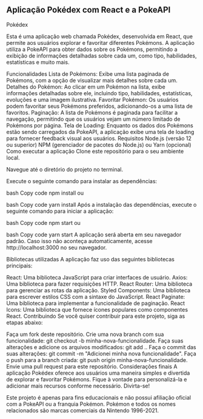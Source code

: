 ## Aplicação Pokédex com React e a PokeAPI
Pokédex

Esta é uma aplicação web chamada Pokédex, desenvolvida em React, que permite aos usuários explorar e favoritar diferentes Pokémons. A aplicação utiliza a PokeAPI para obter dados sobre os Pokémons, permitindo a exibição de informações detalhadas sobre cada um, como tipo, habilidades, estatísticas e muito mais.

Funcionalidades
Lista de Pokémons: Exibe uma lista paginada de Pokémons, com a opção de visualizar mais detalhes sobre cada um.
Detalhes do Pokémon: Ao clicar em um Pokémon na lista, exibe informações detalhadas sobre ele, incluindo tipo, habilidades, estatísticas, evoluções e uma imagem ilustrativa.
Favoritar Pokémon: Os usuários podem favoritar seus Pokémons preferidos, adicionando-os a uma lista de favoritos.
Paginação: A lista de Pokémons é paginada para facilitar a navegação, permitindo que os usuários vejam um número limitado de Pokémons por página.
Tela de Loading: Enquanto os dados dos Pokémons estão sendo carregados da PokeAPI, a aplicação exibe uma tela de loading para fornecer feedback visual aos usuários.
Requisitos
Node.js (versão 12 ou superior)
NPM (gerenciador de pacotes do Node.js) ou Yarn (opcional)
Como executar a aplicação
Clone este repositório para o seu ambiente local.

Navegue até o diretório do projeto no terminal.

Execute o seguinte comando para instalar as dependências:

bash
Copy code
npm install
ou

bash
Copy code
yarn install
Após a instalação das dependências, execute o seguinte comando para iniciar a aplicação:

bash
Copy code
npm start
ou

bash
Copy code
yarn start
A aplicação será aberta em seu navegador padrão. Caso isso não aconteça automaticamente, acesse http://localhost:3000 no seu navegador.

Bibliotecas utilizadas
A aplicação faz uso das seguintes bibliotecas principais:

React: Uma biblioteca JavaScript para criar interfaces de usuário.
Axios: Uma biblioteca para fazer requisições HTTP.
React Router: Uma biblioteca para gerenciar as rotas da aplicação.
Styled Components: Uma biblioteca para escrever estilos CSS com a sintaxe do JavaScript.
React Paginate: Uma biblioteca para implementar a funcionalidade de paginação.
React Icons: Uma biblioteca que fornece ícones populares como componentes React.
Contribuindo
Se você quiser contribuir para este projeto, siga as etapas abaixo:

Faça um fork deste repositório.
Crie uma nova branch com sua funcionalidade: git checkout -b minha-nova-funcionalidade.
Faça suas alterações e adicione os arquivos modificados: git add ..
Faça o commit das suas alterações: git commit -m "Adicionei minha nova funcionalidade".
Faça o push para a branch criada: git push origin minha-nova-funcionalidade.
Envie uma pull request para este repositório.
Considerações finais
A aplicação Pokédex oferece aos usuários uma maneira simples e divertida de explorar e favoritar Pokémons. Fique à vontade para personalizá-la e adicionar mais recursos conforme necessário. Divirta-se!

Este projeto é apenas para fins educacionais e não possui afiliação oficial com a PokeAPI ou a franquia Pokémon. Pokémon e todos os nomes relacionados são marcas comerciais da Nintendo 1996-2021.

